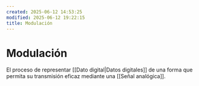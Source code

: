 ```yaml
---
created: 2025-06-12 14:53:25
modified: 2025-06-12 19:22:15
title: Modulación
---
```


# Modulación

El proceso de representar [[Dato digital|Datos digitales]] de una forma que permita su transmisión eficaz mediante una [[Señal analógica]].
